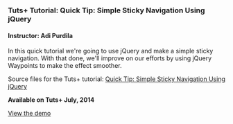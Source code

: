 ### Tuts+ Tutorial: Quick Tip: Simple Sticky Navigation Using jQuery
#### Instructor: Adi Purdila

In this quick tutorial we're going to use jQuery and make a simple sticky navigation. With that done, we'll improve on our efforts by using jQuery Waypoints to make the effect smoother.

Source files for the Tuts+ tutorial: [Quick Tip: Simple Sticky Navigation Using jQuery](https://webdesign.tutsplus.com/tutorials/quick-tip-simple-sticky-navigation-using-jquery--cms-21687)

**Available on Tuts+ July, 2014**

[View the demo](http://tutsplus.github.io/quick-tip--simple-sticky-navigation-using-jquery)
